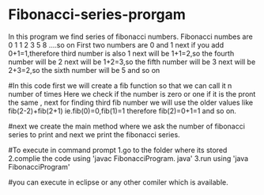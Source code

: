 # Fibonacci-series-prorgam

In this program we find series of fibonacci numbers.
Fibonacci numbes are 0 1 1 2 3 5 8 ....so on
First two numbers are 0 and 1
next if you add 0+1=1,therefore third number is also 1
next will be 1+1=2,so the fourth number will be 2
next will be 1+2=3,so the fifth number will be 3
next will be 2+3=2,so the sixth number will be 5
and so on

#In this code first we will create a fib function so that we can call it n number of times
Here we check if the number is zero or one if it is the pront the same ,
next for finding third fib number we will use the older values like fib(2-2)+fib(2+1) ie.fib(0)=0,fib(1)=1 therefore fib(2)=0+1=1
and so on.

#next we create the main method where we ask the number of fibonacci series to print and next we print the fibonacci series.

#To execute in command prompt
1.go to the folder where its stored 
2.complie the code using  'javac FibonacciProgram. java'
3.run using 'java FibonacciProgram'


#you can execute in eclipse or any other comiler which is available.
